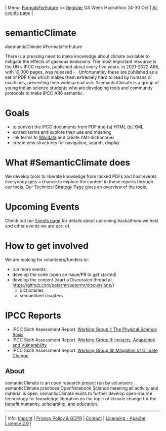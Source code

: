 | Menu: [FormatsForFuture](/FormatsForFuture) << [Register](https://www.eventbrite.co.uk/e/formats-for-future-liberating-and-semantify-ipcc-reports-tickets-439057261087) OA Week Hackathon 24-30 Oct | [All events page](https://github.com/petermr/semanticClimate/blob/main/events.md) |

# semanticClimate

#semanticClimate #FormatsForFuture

There is a pressing need to make knowledge about climate available to mitigate the effects of gaseous emissions. The most important resource is the UN’s IPCC reports, published about every five years. In 2021-2022 AR6, with 10,000 pages, was released - . Unfortunatley these are published as a set of PDF files which makes them extremely hard to read by humans or machines, preventing their widespread use. #semanticClimate is a group of young Indian science students who are developing tools and community protocols to make IPCC AR6 semantic.

# Goals
* to convert the IPCC documents from PDF into (a) HTML (b) XML
* extract terms and explore their use and meaning
* link terms to [Wikidata](Wikidata.org) and create AMI-dictionaries
* create new structures for navigation, search, display

# What #SemanticClimate does
We develop tools to liberate knowledge from locked PDFs and host events everybody gets a chance to explore the content in these reports through our tools.
Our [Technical Strategy Page](https://github.com/petermr/semanticClimate/tree/main/ipcc/ar6/wg3#readme) gives an overview of the tools.
# Upcoming Events
Check out our [Events page](https://github.com/petermr/semanticClimate/blob/main/events.md) for details about upcoming hackathons we host and other events we are part of.

# How to get involved
We are looking for volunteers/funders to:
- run more events
- develop the code (open an Issue/PR to get started)
- develop the content (start a Discussion thread at https://github.com/petermr/petermr/discussions/)
   - dictionaries
   - semantified chapters
   
# IPCC Reports

 * IPCC Sixth Assessment Report. [Working Group I: The Physical Science Basis](https://www.ipcc.ch/report/ar6/wg1/)
 * IPCC Sixth Assessment Report. [Working Group II: Impacts, Adaptation and Vulnerability](https://www.ipcc.ch/report/ar6/wg2/)
 * IPCC Sixth Assessment Report. [Working Group III: Mitigation of Climate Change](https://www.ipcc.ch/report/ar6/wg3/)

## About

semanticClimate is an open research project run by volunteers. semanticClimate practices OpenNotebook Science meaning all activity and material is open. semanticClimate exists to further develop open-source technology for knowledge liberation on the topic of climate change for the benefit humanity, scholarship, and education. 

---

| Info: [Imprint](imprint.md) | [Privacy Policy & GDPR](/gdpr.md) | [Contact](https://github.com/petermr/petermr/discussions/) | [Licensing - Apache License 2.0](https://github.com/petermr/semanticClimate/blob/main/LICENSE) |
